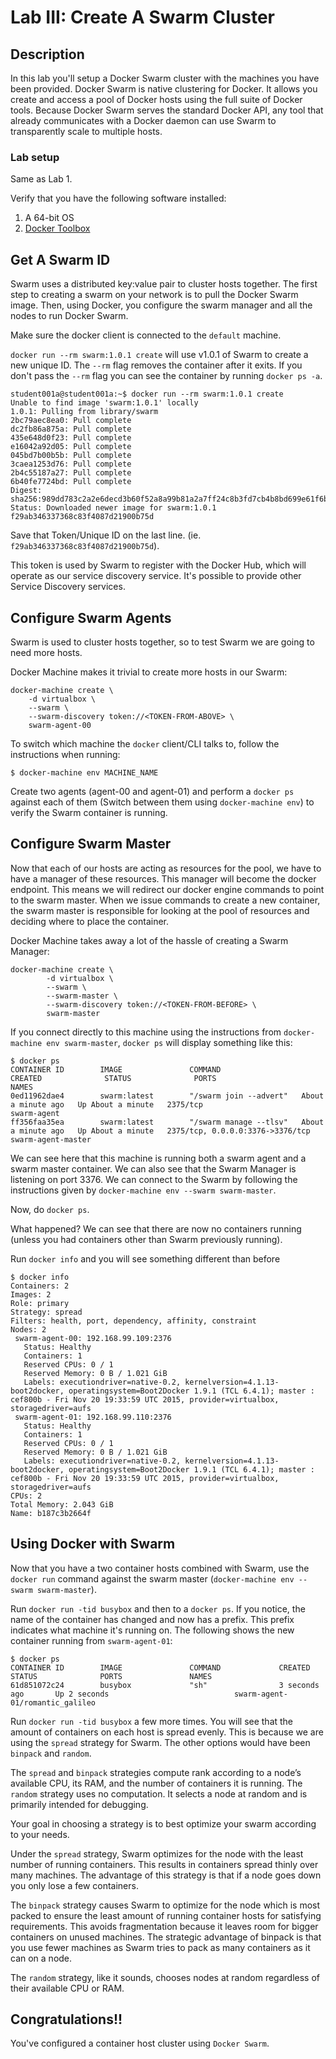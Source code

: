 Lab III: Create A Swarm Cluster
===============================

## Description

In this lab you'll setup a Docker Swarm cluster with the machines you have been provided. Docker Swarm is native clustering for Docker. It allows you create and access a pool of Docker hosts using the full suite of Docker tools. Because Docker Swarm serves the standard Docker API, any tool that already communicates with a Docker daemon can use Swarm to transparently scale to multiple hosts.

### Lab setup

Same as Lab 1.

Verify that you have the following software installed:

1. A 64-bit OS
2. [Docker Toolbox](https://www.docker.com/toolbox)

## Get A Swarm ID
Swarm uses a distributed key:value pair to cluster hosts together. The first step to creating a swarm on your network is to pull the Docker Swarm image. Then, using Docker, you configure the swarm manager and all the nodes to run Docker Swarm.

Make sure the docker client is connected to the `default` machine.

`docker run --rm swarm:1.0.1 create` will use v1.0.1 of Swarm to create a new unique ID. The `--rm` flag removes the container after it exits. If you don't pass the `--rm` flag you can see the container by running `docker ps -a`.

```
student001a@student001a:~$ docker run --rm swarm:1.0.1 create
Unable to find image 'swarm:1.0.1' locally
1.0.1: Pulling from library/swarm
2bc79aec8ea0: Pull complete
dc2fb86a875a: Pull complete
435e648d0f23: Pull complete
e16042a92d05: Pull complete
045bd7b00b5b: Pull complete
3caea1253d76: Pull complete
2b4c55187a27: Pull complete
6b40fe7724bd: Pull complete
Digest: sha256:989dd783c2a2e6decd3b60f52a8a99b81a2a7ff24c8b3fd7cb4b8bd699e61f6b
Status: Downloaded newer image for swarm:1.0.1
f29ab346337368c83f4087d21900b75d
```

Save that Token/Unique ID on the last line. (ie. `f29ab346337368c83f4087d21900b75d`).

This token is used by Swarm to register with the Docker Hub, which will operate as our service discovery service. It's possible to provide other Service Discovery services.

## Configure Swarm Agents

Swarm is used to cluster hosts together, so to test Swarm we are going to need more hosts.

Docker Machine makes it trivial to create more hosts in our Swarm:

```
docker-machine create \
    -d virtualbox \
    --swarm \
    --swarm-discovery token://<TOKEN-FROM-ABOVE> \
    swarm-agent-00
```

To switch which machine the `docker` client/CLI talks to, follow the instructions when running:
```
$ docker-machine env MACHINE_NAME
```

Create two agents (agent-00 and agent-01) and perform a `docker ps` against each of them (Switch between them using `docker-machine env`) to verify the Swarm container is running.

## Configure Swarm Master
Now that each of our hosts are acting as resources for the pool, we have to have a manager of these resources. This manager will become the docker endpoint. This means we will redirect our docker engine commands to point to the swarm master. When we issue commands to create a new container, the swarm master is responsible for looking at the pool of resources and deciding where to place the container.

Docker Machine takes away a lot of the hassle of creating a Swarm Manager:

```
docker-machine create \
        -d virtualbox \
        --swarm \
        --swarm-master \
        --swarm-discovery token://<TOKEN-FROM-BEFORE> \
        swarm-master
```

If you connect directly to this machine using the instructions from `docker-machine env swarm-master`, `docker ps` will display something like this:

```
$ docker ps
CONTAINER ID        IMAGE               COMMAND                  CREATED              STATUS              PORTS                              NAMES
0ed11962dae4        swarm:latest        "/swarm join --advert"   About a minute ago   Up About a minute   2375/tcp                           swarm-agent
ff356faa35ea        swarm:latest        "/swarm manage --tlsv"   About a minute ago   Up About a minute   2375/tcp, 0.0.0.0:3376->3376/tcp   swarm-agent-master
```

We can see here that this machine is running both a swarm agent and a swarm master container. We can also see that the Swarm Manager is listening on port 3376. We can connect to the Swarm by following the instructions given by `docker-machine env --swarm swarm-master`.

Now, do `docker ps`.

What happened? We can see that there are now no containers running (unless you had containers other than Swarm previously running).

Run `docker info` and you will see something different than before
```
$ docker info
Containers: 2
Images: 2
Role: primary
Strategy: spread
Filters: health, port, dependency, affinity, constraint
Nodes: 2
 swarm-agent-00: 192.168.99.109:2376
   Status: Healthy
   Containers: 1
   Reserved CPUs: 0 / 1
   Reserved Memory: 0 B / 1.021 GiB
   Labels: executiondriver=native-0.2, kernelversion=4.1.13-boot2docker, operatingsystem=Boot2Docker 1.9.1 (TCL 6.4.1); master : cef800b - Fri Nov 20 19:33:59 UTC 2015, provider=virtualbox, storagedriver=aufs
 swarm-agent-01: 192.168.99.110:2376
   Status: Healthy
   Containers: 1
   Reserved CPUs: 0 / 1
   Reserved Memory: 0 B / 1.021 GiB
   Labels: executiondriver=native-0.2, kernelversion=4.1.13-boot2docker, operatingsystem=Boot2Docker 1.9.1 (TCL 6.4.1); master : cef800b - Fri Nov 20 19:33:59 UTC 2015, provider=virtualbox, storagedriver=aufs
CPUs: 2
Total Memory: 2.043 GiB
Name: b187c3b2664f
```

## Using Docker with Swarm

Now that you have a two container hosts combined with Swarm, use the `docker run` command against the swarm master (`docker-machine env --swarm swarm-master`).

Run `docker run -tid busybox` and then to a `docker ps`. If you notice, the name of the container has changed and now has a prefix. This prefix indicates what machine it's running on.  The following shows the new container running from `swarm-agent-01`:

```
$ docker ps
CONTAINER ID        IMAGE               COMMAND             CREATED             STATUS              PORTS               NAMES
61d851072c24        busybox             "sh"                3 seconds ago       Up 2 seconds                            swarm-agent-01/romantic_galileo
```

Run `docker run -tid busybox` a few more times. You will see that the amount of containers on each host is spread evenly. This is because we are using the `spread` strategy for Swarm. The other options would have been `binpack` and `random`.

The `spread` and `binpack` strategies compute rank according to a node’s available CPU, its RAM, and the number of containers it is running. The `random` strategy uses no computation. It selects a node at random and is primarily intended for debugging.

Your goal in choosing a strategy is to best optimize your swarm according to your needs.

Under the `spread` strategy, Swarm optimizes for the node with the least number of running containers. This results in containers spread thinly over many machines. The advantage of this strategy is that if a node goes down you only lose a few containers.

The `binpack` strategy causes Swarm to optimize for the node which is most packed to ensure the least amount of running container hosts for satisfying requirements. This avoids fragmentation because it leaves room for bigger containers on unused machines. The strategic advantage of binpack is that you use fewer machines as Swarm tries to pack as many containers as it can on a node.

The `random` strategy, like it sounds, chooses nodes at random regardless of their available CPU or RAM.

## Congratulations!!

You've configured a container host cluster using `Docker Swarm`.
